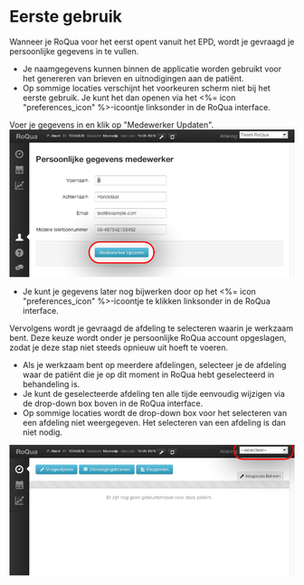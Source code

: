 # Eerste gebruik

Wanneer je RoQua voor het eerst opent vanuit het EPD, wordt je gevraagd je persoonlijke gegevens in te vullen.

<ul class="hints">
  <li> Je naamgegevens kunnen binnen de applicatie worden gebruikt voor het genereren van brieven en uitnodigingen aan de patiënt.</li>
  <li> Op sommige locaties verschijnt het voorkeuren scherm niet bij het eerste gebruik. Je kunt het dan openen via het <%= icon "preferences_icon" %>-icoontje linksonder in de RoQua interface.</li>
</ul>

Voer je gegevens in en klik op "Medewerker Updaten".
<img src="/assets/images/screenshots/eerste_gebruik_1.png" />

<ul class="hints">
  <li> Je kunt je gegevens later nog bijwerken door op het <%= icon "preferences_icon" %>-icoontje te klikken linksonder in de RoQua interface.</li>
</ul>

Vervolgens wordt je gevraagd de afdeling te selecteren waarin je werkzaam bent. Deze keuze wordt onder je persoonlijke RoQua account opgeslagen, zodat je deze stap niet steeds opnieuw uit hoeft te voeren.

<ul class="hints">
  <li> Als je werkzaam bent op meerdere afdelingen, selecteer je de afdeling waar de patiënt die je op dit moment in RoQua hebt geselecteerd in behandeling is.</li>
  <li> Je kunt de geselecteerde afdeling ten alle tijde eenvoudig wijzigen via de drop-down box boven in de RoQua interface.</li>
  <li> Op sommige locaties wordt de drop-down box voor het selecteren van een afdeling niet weergegeven. Het selecteren van een afdeling is dan niet nodig.</li>
</ul>

<img src="/assets/images/screenshots/eerste_gebruik_2.png" />
